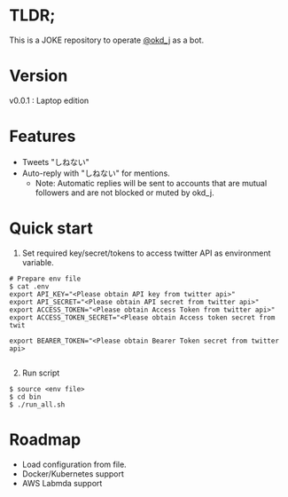 # TLDR;
This is a JOKE repository to operate [@okd_j](https://twitter.com/okd_j) as a bot.

# Version
v0.0.1 : Laptop edition

# Features
* Tweets "しねない"
* Auto-reply with "しねない" for mentions.
  * Note: Automatic replies will be sent to accounts that are mutual followers and are not blocked or muted by okd_j.

# Quick start
1. Set required key/secret/tokens to access twitter API as environment variable.
```
# Prepare env file
$ cat .env
export API_KEY="<Please obtain API key from twitter api>"
export API_SECRET="<Please obtain API secret from twitter api>"
export ACCESS_TOKEN="<Please obtain Access Token from twitter api>"
export ACCESS_TOKEN_SECRET="<Please obtain Access token secret from twit

export BEARER_TOKEN="<Please obtain Bearer Token secret from twitter api>


```

2. Run script
```
$ source <env file>
$ cd bin
$ ./run_all.sh
```

# Roadmap
* Load configuration from file.
* Docker/Kubernetes support
* AWS Labmda support

